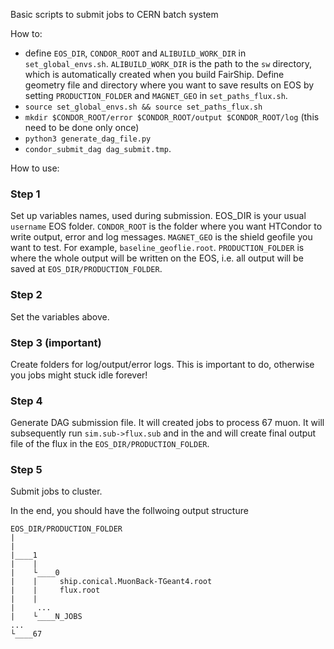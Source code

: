 Basic scripts to submit jobs to CERN batch system

How to: 

- define `EOS_DIR`, `CONDOR_ROOT` and `ALIBUILD_WORK_DIR` in `set_global_envs.sh`. `ALIBUILD_WORK_DIR` is the path to the `sw` directory, which is automatically created when you build FairShip. Define geometry file and directory where you want to save results on EOS by setting `PRODUCTION_FOLDER` and `MAGNET_GEO` in `set_paths_flux.sh`.
- `source set_global_envs.sh && source set_paths_flux.sh`
- `mkdir $CONDOR_ROOT/error $CONDOR_ROOT/output $CONDOR_ROOT/log` (this need to be done only once)
- `python3 generate_dag_file.py`
- `condor_submit_dag dag_submit.tmp`.

How to use:
### Step 1
Set up variables names, used during submission. EOS_DIR is your usual `username` EOS folder. `CONDOR_ROOT` is the folder where you want HTCondor to write output, error and log messages. `MAGNET_GEO` is the shield geofile you want to test. For example, `baseline_geoflie.root`. `PRODUCTION_FOLDER` is where the whole output will be written on the EOS, i.e. all output will be saved at `EOS_DIR/PRODUCTION_FOLDER`.
### Step 2
Set the variables above.
### Step 3 (important)
Create folders for log/output/error logs. This is important to do, otherwise you jobs might stuck idle forever!
### Step 4
Generate DAG submission file. It will created jobs to process 67 muon. It will subsequently run `sim.sub->flux.sub` and in the and will create final output file of the flux in the `EOS_DIR/PRODUCTION_FOLDER`.
### Step 5
Submit jobs to cluster.

In the end, you should have the follwoing output structure
```
EOS_DIR/PRODUCTION_FOLDER
|
|
|____1
|    |
|    └____0
|    |     ship.conical.MuonBack-TGeant4.root
|    |     flux.root
|    |
|     ...
|    └____N_JOBS
...
└____67
```

